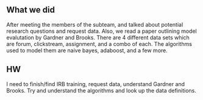 ## What we did
After meeting the members of the subteam, and talked about potential research questions and request data. Also, we read a paper outlining model evalutation by Gardner and Brooks. There are 4 different data sets which are forum, clickstream, assignment, and a combo of each. The algorithms used to model them are naive bayes, adaboost, and a few more.

## HW
I need to finish/find IRB training, request data, understand Gardner and Brooks. Try and understand the algorithms and look up the data definitions.
